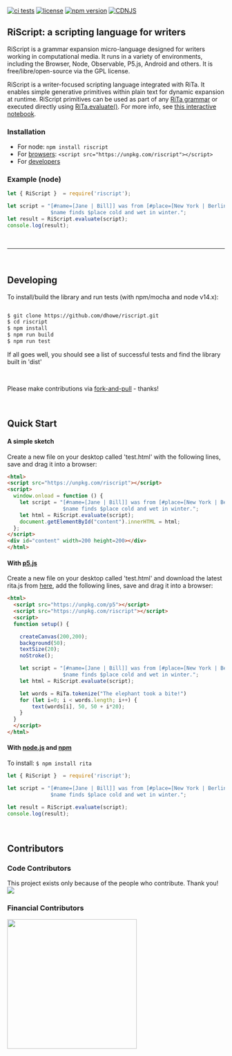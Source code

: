 <a href="https://github.com/dhowe/riscript/actions"><img src="https://github.com/dhowe/riscript/actions/workflows/node.js.yml/badge.svg" alt="ci tests"></a> <a href="https://www.gnu.org/licenses/gpl-3.0.en.html"><img src="https://img.shields.io/badge/license-GPL-orange.svg" alt="license"></a> <a href="https://www.npmjs.com/package/riscript"><img src="https://img.shields.io/npm/v/rita.svg" alt="npm version"></a> <!--[![](https://data.jsdelivr.com/v1/package/npm/rita/badge)](https://www.jsdelivr.com/package/npm/rita)--> [![CDNJS](https://img.shields.io/cdnjs/v/rita.svg)](https://cdnjs.com/libraries/riscript/) 


## RiScript: a scripting language for writers

RiScript is a grammar expansion micro-language designed for writers working in computational media. It runs in a variety of environments, including the Browser, Node, Observable, P5.js, Android and others. It is free/libre/open-source via the GPL license.

RiScript is a writer-focused scripting language integrated with RiTa. It enables simple generative primitives within plain text for dynamic expansion at runtime. RiScript primitives can be used as part of any [RiTa grammar](https://rednoise.org/rita/reference/RiTa/grammar/) or executed directly using [RiTa.evaluate()](https://rednoise.org/rita/reference/RiTa/evaluate/). For more info, see [this interactive notebook](https://observablehq.com/@dhowe/riscript).

### Installation

* For node: `npm install riscript`
* For [browsers](#a-simple-sketch): ```<script src="https://unpkg.com/riscript"></script>```
* For [developers](#developing)


### Example (node)

```javascript
let { RiScript }  = require('riscript');

let script = "[#name=[Jane | Bill]] was from [#place=[New York | Berlin | Shanghai]].\
              $name finds $place cold and wet in winter.";
let result = RiScript.evaluate(script);
console.log(result);
```

<br><hr><br>

## Developing
To install/build the library and run tests (with npm/mocha and node v14.x):
```sh

$ git clone https://github.com/dhowe/riscript.git
$ cd riscript 
$ npm install
$ npm run build 
$ npm run test

```
If all goes well, you should see a list of successful tests and find the library built in 'dist'

<br>

Please make contributions via [fork-and-pull](https://reflectoring.io/github-fork-and-pull/) - thanks!


&nbsp;

## Quick Start 

#### A simple sketch
 
Create a new file on your desktop called 'test.html' with the following lines, save and drag it into a browser:

```html
<html>
<script src="https://unpkg.com/riscript"></script>
<script>
  window.onload = function () {
    let script = "[#name=[Jane | Bill]] was from [#place=[New York | Berlin | Shanghai]].\
                  $name finds $place cold and wet in winter.";
    let html = RiScript.evaluate(script);
    document.getElementById("content").innerHTML = html;
  };
</script>
<div id="content" width=200 height=200></div>
</html>
```

#### With [p5.js](http://p5js.org/)
 
Create a new file on your desktop called 'test.html' and download the latest rita.js from [here](http://rednoise.org/rita/download/rita.min.js), add the following lines, save and drag it into a browser:

```html
<html>
  <script src="https://unpkg.com/p5"></script>
  <script src="https://unpkg.com/riscript"></script>
  <script>
  function setup() {

    createCanvas(200,200);
    background(50);
    textSize(20);
    noStroke();

    let script = "[#name=[Jane | Bill]] was from [#place=[New York | Berlin | Shanghai]].\
                  $name finds $place cold and wet in winter.";
    let html = RiScript.evaluate(script);

    let words = RiTa.tokenize("The elephant took a bite!")
    for (let i=0; i < words.length; i++) {
        text(words[i], 50, 50 + i*20);
    }
  }
  </script>
</html>
```

#### With [node.js](http://nodejs.org/) and [npm](https://www.npmjs.com/)
 
To install: `$ npm install rita`

```javascript
let { RiScript }  = require('riscript');

let script = "[#name=[Jane | Bill]] was from [#place=[New York | Berlin | Shanghai]].\
              $name finds $place cold and wet in winter.";

let result = RiScript.evaluate(script);
console.log(result);
```

&nbsp;

## Contributors

### Code Contributors

This project exists only because of the people who contribute. Thank you!
<a href="https://github.com/dhowe/riscript/graphs/contributors"><img src="https://opencollective.com/RiTa/contributors.svg?width=890&button=false" /></a>

### Financial Contributors
<a href="https://opencollective.com/rita/donate" target="_blank">
  <img src="https://opencollective.com/rita/contribute/button@2x.png?color=blue" width=300 />
</a>

